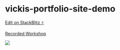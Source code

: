 # vickis-portfolio-site-demo

[Edit on StackBlitz ⚡️](https://stackblitz.com/edit/web-platform-fpk6w6)

[Recorded Workshop](https://vimeo.com/821081164?share=copy)

![](https://stackblitz.com/files/web-platform-fpk6w6/github/DrVicki/vickis-portfolio-site-demo/main/Screen%20Shot%202023-04-25%20at%207.10.21%20PM.png)
